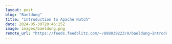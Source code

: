 ```yaml
---
layout: post
blog: "Baeldung"
title: "Introduction to Apache Nutch"
date: 2024-05-30T20:46:25Z
image: images/baeldung.png
remote_url: "https://feeds.feedblitz.com/~/898039223/0/baeldung~Introduction-to-Apache-Nutch"
---
```

